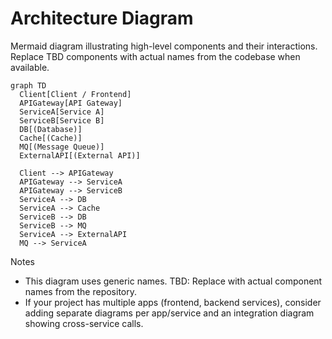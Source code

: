 # Architecture Diagram

Mermaid diagram illustrating high-level components and their interactions. Replace TBD components with actual names from the codebase when available.

```mermaid
graph TD
  Client[Client / Frontend]
  APIGateway[API Gateway]
  ServiceA[Service A]
  ServiceB[Service B]
  DB[(Database)]
  Cache[(Cache)]
  MQ[(Message Queue)]
  ExternalAPI[(External API)]

  Client --> APIGateway
  APIGateway --> ServiceA
  APIGateway --> ServiceB
  ServiceA --> DB
  ServiceA --> Cache
  ServiceB --> DB
  ServiceB --> MQ
  ServiceA --> ExternalAPI
  MQ --> ServiceA
```

Notes
- This diagram uses generic names. TBD: Replace with actual component names from the repository.
- If your project has multiple apps (frontend, backend services), consider adding separate diagrams per app/service and an integration diagram showing cross-service calls.

